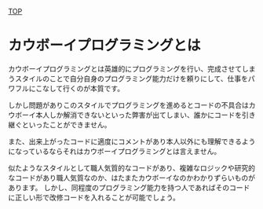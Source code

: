 [TOP](./index)

# カウボーイプログラミングとは

カウボーイプログラミングとは英雄的にプログラミングを行い、完成させてしまうスタイルのことで自分自身のプログラミング能力だけを頼りにして、仕事をパワフルにこなして行くのが本質です。

しかし問題がありこのスタイルでプログラミングを進めるとコードの不具合はカウボーイ本人しか解消できないといった弊害が出てしまい、誰かにコードを引き継ぐといったことができません。

また、出来上がったコードに適度にコメントがあり本人以外にも理解できるようになっているならそれはカウボーイプログラミングとは言えません。

似たようなスタイルとして職人気質的なコードがあり、複雑なロジックや研究的なコードがあり職人気質なのか、はたまたカウボーイなのかわかりずらいものがあります。
しかし、同程度のプログラミング能力を持つ人であればそのコードに正しい形で改修コードを入れることが可能でしょう。
